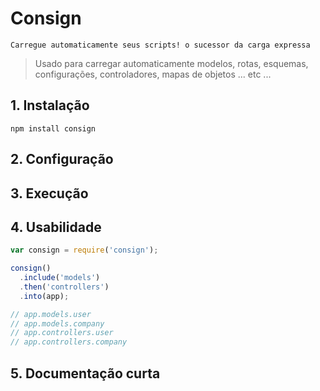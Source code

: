 # Consign

```
Carregue automaticamente seus scripts! o sucessor da carga expressa
```

> Usado para carregar automaticamente modelos, rotas, esquemas, configurações, controladores, mapas de objetos ... etc ...

## 1. Instalação

```
npm install consign
```

## 2. Configuração

## 3. Execução

## 4. Usabilidade

```Javascript
var consign = require('consign');

consign()
  .include('models')
  .then('controllers')
  .into(app);

// app.models.user
// app.models.company
// app.controllers.user
// app.controllers.company
```

## 5. Documentação curta